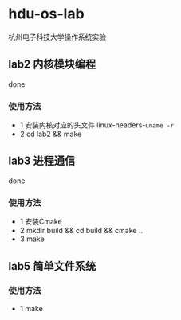 # hdu-os-lab

杭州电子科技大学操作系统实验

## lab2 内核模块编程

done

### 使用方法

- 1 安装内核对应的头文件 linux-headers-`uname -r`
- 2 cd lab2 && make

## lab3 进程通信

done

### 使用方法

- 1 安装Cmake
- 2 mkdir build && cd build && cmake ..
- 3 make

## lab5 简单文件系统

### 使用方法

- 1 make
